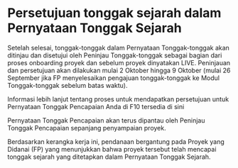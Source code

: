# **Persetujuan tonggak sejarah dalam Pernyataan Tonggak Sejarah**

Setelah selesai, tonggak-tonggak dalam Pernyataan Tonggak-tonggak akan ditinjau dan disetujui oleh Peninjau Tonggak-tonggak sebagai bagian dari proses onboarding proyek dan sebelum proyek dinyatakan LIVE. Peninjauan dan persetujuan akan dilakukan mulai 2 Oktober hingga 9 Oktober (mulai 26 September jika FP menyelesaikan pengajuan tonggak-tonggak ke Modul Tonggak-tonggak sebelum batas waktu).

Informasi lebih lanjut tentang proses untuk mendapatkan persetujuan untuk Pernyataan Tonggak Pencapaian Anda di F10 tersedia di sini

Pernyataan Tonggak Pencapaian akan terus dipantau oleh Peninjau Tonggak Pencapaian sepanjang penyampaian proyek.

Berdasarkan kerangka kerja ini, pendanaan bergantung pada Proyek yang Didanai (FP) yang menunjukkan bahwa proyek tersebut telah mencapai tonggak sejarah yang ditetapkan dalam Pernyataan Tonggak Sejarah.
